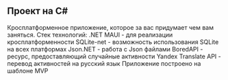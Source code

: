 ## Проект на C#
Кросплатформенное приложение, которое за вас придумает чем вам заняться. Стек технологий: .NET MAUI - для реализации кросплатформенности SQLite-net - возможность использования SQLite на всех платформах Json.NET - работа с Json файлами BoredAPI - ресурс, предоставляющий случайные активности Yandex Translate API - перевод активностей на русский язык Приложение построено на шаблоне MVP
